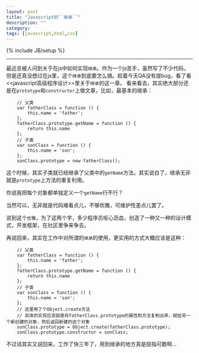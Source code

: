 ```yaml
---
layout: post
title: "Javascript的``继承``"
description: ""
category: 
tags: [javascript,html,css]
---
```

{% include JB/setup %}

---

最近总被人问到关于在js中如何实现``继承``。作为一个js苦手，虽然写了不少代码，但是还真没想过在js里，这个``继承``到底要怎么搞。趁着今天QA没有提bug，看了看<<javascript高级程序设计>>里关于``继承``的这一章。
看来看去，其实绝大部分还是在``prototype``和``constructor``上做文章，比如，最基本的继承：
		
		// 父类
		var fatherClass = function () {
			this.name = 'father';
		};
		fatherClass.prototype.getName = function () {
			return this.name
		};
		// 子类
		var sonClass = function () {
			this.name = 'son';
		};
		sonClass.prototype = new fatherClass();
		
这个时候，其实子类就已经继承了父类中的``getName``方法。其实说白了，继承无非就是``prototype``上方法的重复利用。

你说我把每个对象都单独定义一个``getName``行不行？

当然可以，无非就是代码难看点儿，不够优雅，可维护性差点儿罢了。

说到这个``优雅``，为了这两个字，多少程序员呕心沥血，创造了一种又一种的设计模式，开发框架，在社区里争来争去。

再说回来，其实在工作中对所谓的``继承``的使用，更实用的方式大概应该是这种：

		// 父类
		var fatherClass = function () {
			this.name = 'father';
		};
		fatherClass.prototype.getName = function () {
			return this.name
		};
		// 子类
		var sonClass = function () {
			this.name = 'son';
		};
		// 这里用了个Object.create方法
		// 具体的实现应该就是将fatherClass.prototype的属性和方法复制出来，赋给另一个新创建的对象，然后返回新建的这个对象
		sonClass.prototype = Object.create(fatherClass.prototype);
		sonClass.prototype.constructor = sonClass;

不过话其实又说回来，工作了快三年了，用到继承的地方真是屈指可数啊...